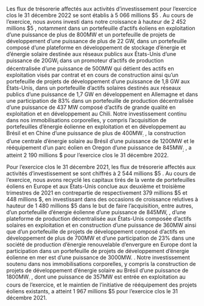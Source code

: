 Les flux de trésorerie affectés aux activités d’investissement pour l’exercice clos le 31 décembre 2022 se sont établis à 5 066 millions $\$ 5$ . Au cours de l’exercice, nous avons investi dans notre croissance à hauteur de 2 452 millions $\$ 5$ , notamment dans un portefeuille d’actifs éoliens en exploitation d’une puissance de plus de $8 0 0 \mathrm { M W }$ et un portefeuille de projets de développement d’une puissance de plus de 22 GW, dans un portefeuille composé d’une plateforme en développement de stockage d’énergie et d’énergie solaire destinée aux réseaux publics aux États-Unis d’une puissance de $2 0 \mathrm { G W } _ { \mathrm { i } }$ dans un promoteur d’actifs de production décentralisée d’une puissance de ${ 5 0 0 } \mathrm { M W }$ qui détient des actifs en exploitation visés par contrat et en cours de construction ainsi qu’un portefeuille de projets de développement d’une puissance de 1,8 GW aux États-Unis, dans un portefeuille d’actifs solaires destinés aux réseaux publics d’une puissance de 1,7 GW en développement en Allemagne et dans une participation de $83 \%$ dans un portefeuille de production décentralisée d’une puissance de 437 MW composé d’actifs de grande qualité en exploitation et en développement au Chili. Notre investissement continu dans nos immobilisations corporelles, y compris l’acquisition de portefeuilles d’énergie éolienne en exploitation et en développement au Brésil et en Chine d’une puissance de plus de $4 0 0 \mathrm { M W } _ { : }$ , la construction d’une centrale d’énergie solaire au Brésil d’une puissance de $1 2 0 0 \mathrm { M W }$ et le rééquipement d’un parc éolien en Oregon d’une puissance de $8 4 5 \mathrm { M W } _ { ; }$ , a atteint 2 190 millions \$ pour l’exercice clos le 31 décembre 2022.  

Pour l’exercice clos le 31 décembre 2021, les flux de trésorerie affectés aux activités d’investissement se sont chiffrés à 2 544 millions $\$ 5$ . Au cours de l’exercice, nous avons recyclé les capitaux tirés de la vente de portefeuilles éoliens en Europe et aux États-Unis conclue aux deuxième et troisième trimestres de 2021 en contrepartie de respectivement 379 millions $\$ 5$ et 448 millions \$, en investissant dans des occasions de croissance relutives à hauteur de 1 480 millions $\$ 5$ dans le but de faire l’acquisition, entre autres, d’un portefeuille d’énergie éolienne d’une puissance de $8 4 5 \mathrm { M W } ,$ , d’une plateforme de production décentralisée aux États-Unis composée d’actifs solaires en exploitation et en construction d’une puissance de $3 6 0 \mathrm { M W }$ ainsi que d’un portefeuille de projets de développement composé d’actifs en développement de plus de $7 0 0 \mathrm { M W }$ et d’une participation de $23 \%$ dans une société de production d’énergie renouvelable d’envergure en Europe dont la participation dans un portefeuille de projets de développement d’énergie éolienne en mer est d’une puissance de $3 0 0 0 { \mathrm { M W } } .$ . Notre investissement soutenu dans nos immobilisations corporelles, y compris la construction de projets de développement d’énergie solaire au Brésil d’une puissance de $1 8 0 0 \mathrm { M W } _ { \mathrm { : } }$ , dont une puissance de $3 5 7 \mathrm { M W }$ est entrée en exploitation au cours de l’exercice, et le maintien de l’initiative de rééquipement des projets éoliens existants, a atteint 1 967 millions $\$ 5$ pour l’exercice clos le 31 décembre 2021.  
